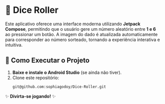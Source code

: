 # 🎲 **Dice Roller**  
Este aplicativo oferece uma interface moderna utilizando **Jetpack Compose**, permitindo que o usuário gere um número aleatório entre **1 e 6** ao pressionar um botão. A imagem do dado é atualizada automaticamente para corresponder ao número sorteado, tornando a experiência interativa e intuitiva.  

## 📲 Como Executar o Projeto

1. **Baixe e instale o Android Studio** (se ainda não tiver).
2. Clone este repositório:
   ```sh
   git@github.com:sophiagodoy/Dice-Roller.git

✨ **Divirta-se jogando!** ✨  
